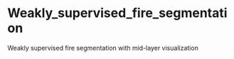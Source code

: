 # Weakly_supervised_fire_segmentation
Weakly supervised fire segmentation with mid-layer visualization
